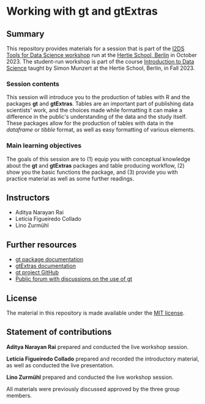 # Working with **gt** and **gtExtras**


## Summary

This repository provides materials for a session that is part of the [I2DS Tools for Data Science workshop](https://github.com/intro-to-data-science-23-workshop) run at the [Hertie School, Berlin](https://www.hertie-school.org/en/) in October 2023. The student-run workshop is part of the course [Introduction to Data Science](https://github.com/intro-to-data-science-23) taught by Simon Munzert at the Hertie School, Berlin, in Fall 2023.

### Session contents

This session will introduce you to the production of tables with R and the packages **gt** and **gtExtras**. Tables are an important part of publishing data scientists' work, and the choices made while formatting it can make a difference in the public's understanding of the data and the study itself. These packages allow for the production of tables with data in the *dataframe* or *tibble* format, as well as easy formatting of various elements. 

### Main learning objectives

The goals of this session are to (1) equip you with conceptual knowledge about the **gt** and **gtExtras** packages and table producing workflow, (2) show you the basic functions the package, and (3) provide you with practice material as well as some further readings.


## Instructors

- Aditya Narayan Rai
- Letícia Figueiredo Collado
- Lino Zurmühl


## Further resources

- [gt package documentation](https://gt.rstudio.com/articles/gt.html)
- [gtExtras documentation](https://jthomasmock.github.io/gtExtras/)
- [gt project GitHub](https://github.com/rstudio/gt)
- [Public forum with discussions on the use of gt](https://github.com/rstudio/gt/discussions)



## License

The material in this repository is made available under the [MIT license](http://opensource.org/licenses/mit-license.php). 

## Statement of contributions

**Aditya Narayan Rai** prepared and conducted the live workshop session.

**Letícia Figueiredo Collado** prepared and recorded the introductory material, as well as conducted the live presentation.

**Lino Zurmühl** prepared and conducted the live workshop session.

All materials were previously discussed approved by the three group members.